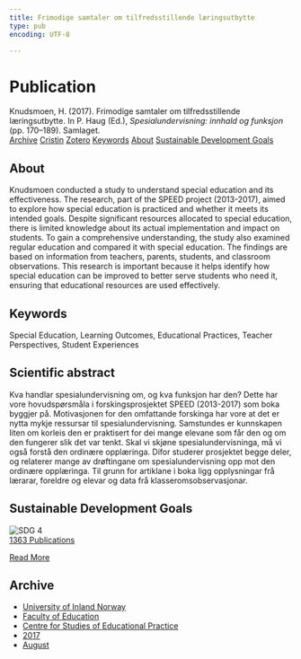 ```yaml
---
title: Frimodige samtaler om tilfredsstillende læringsutbytte
type: pub
encoding: UTF-8

---
```

<h1>Publication</h1>
<article id="csl-bib-container-7NTN2WKJ" class="csl-bib-container">
  <div class="csl-bib-body"> <div class="csl-entry">Knudsmoen, H. (2017). Frimodige samtaler om tilfredsstillende læringsutbytte. In P. Haug (Ed.), <i>Spesialundervisning: innhald og funksjon</i> (pp. 170–189). Samlaget.</div> </div>
  <div class="csl-bib-buttons">
    <a href="#taxonomy-article-7NTN2WKJ" alt="archive" class="csl-bib-button">Archive</a>
    <a href="https://app.cristin.no/results/show.jsf?id=1483895" alt="Cristin" class="csl-bib-button">Cristin</a>
    <a href="http://zotero.org/groups/5881554/items/7NTN2WKJ" alt="Zotero" class="csl-bib-button">Zotero</a>
    <a href="#keywords-article-7NTN2WKJ" alt="keywords" class="csl-bib-button">Keywords</a>
    <a href="#about-article-7NTN2WKJ" alt="about_pub" class="csl-bib-button">About</a>
    <a href="#sdg-article-7NTN2WKJ" alt="sdg" class="csl-bib-button">Sustainable Development Goals</a>
  </div>
  <div id="csl-bib-meta-container-7NTN2WKJ"></div>
</article>
<div id="csl-bib-meta-7NTN2WKJ" class="csl-bib-meta">
  <article id="about-article-7NTN2WKJ" class="about_pub-article">
    <h1>About</h1>
    Knudsmoen conducted a study to understand special education and its effectiveness. The research, part of the SPEED project (2013-2017), aimed to explore how special education is practiced and whether it meets its intended goals. Despite significant resources allocated to special education, there is limited knowledge about its actual implementation and impact on students. To gain a comprehensive understanding, the study also examined regular education and compared it with special education. The findings are based on information from teachers, parents, students, and classroom observations. This research is important because it helps identify how special education can be improved to better serve students who need it, ensuring that educational resources are used effectively.
  </article>
  <article id="keywords-article-7NTN2WKJ" class="keywords-article">
    <h1>Keywords</h1>
    Special Education, Learning Outcomes, Educational Practices, Teacher Perspectives, Student Experiences
  </article>
  <article id="abstract-article-7NTN2WKJ" class="abstract-article">
    <h1>Scientific abstract</h1>
    Kva handlar spesialundervisning om, og kva funksjon har den? Dette har vore hovudspørsmåla i forskingsprosjektet SPEED (2013-2017) som boka byggjer på. Motivasjonen for den omfattande forskinga har vore at det er nytta mykje ressursar til spesialundervisning. Samstundes er kunnskapen liten om korleis den er praktisert for dei mange elevane som får den og om den fungerer slik det var tenkt. Skal vi skjøne spesialundervisninga, må vi også forstå den ordinære opplæringa. Difor studerer prosjektet begge deler, og relaterer mange av drøftingane om spesialundervisning opp mot den ordinære opplæringa. Til grunn for artiklane i boka ligg opplysningar frå lærarar, foreldre og elevar og data frå klasseromsobservasjonar.
  </article>
  <article id="sdg-article-7NTN2WKJ" class="sdg-article">
    <h1>Sustainable Development Goals</h1>
    <div class="sdg-container"><div id="sdg4" class="sdg">
        <img src="{{< params subfolder >}}images/sdg/sdg04_en.png" class="image" alt="SDG 4">
        <div class="sdg-overlay">
          <a href="{{< params subfolder >}}en/archive/?sdg=4#archive" class="sdg-publication-count"><span>1363</span> Publications</a>
          <p><a href="https://sdgs.un.org/goals/goal4" class="sdg-read-more">Read More</a></p>
        </div>
      </div></div>
  </article>
  <article id="taxonomy-article-7NTN2WKJ" class="taxonomy-article">
    <h1>Archive</h1>
    <ul>
      <li><a href="{{< params subfolder >}}en/archive/?key=3DCRN523">University of Inland Norway</a></li>
      <li><a href="{{< params subfolder >}}en/archive/?key=WYNZA47F">Faculty of Education</a></li>
      <li><a href="{{< params subfolder >}}en/archive/?key=G3SEU2Z2">Centre for Studies of Educational Practice</a></li>
      <li><a href="{{< params subfolder >}}en/archive/?key=3KJKJQ9B">2017</a></li>
      <li><a href="{{< params subfolder >}}en/archive/?key=4DV8LIUS">August</a></li>
    </ul>
  </article>
</div>

